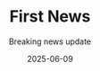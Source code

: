 ---
title: First News
subtitle: Breaking news update
date: 2025-06-09
time: 14:30
content: Content of the news article goes here.
---